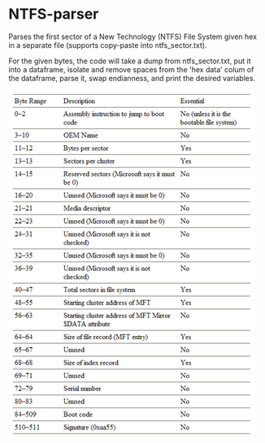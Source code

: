 # NTFS-parser
Parses the first sector of a New Technology (NTFS) File System given hex in a separate file (supports copy-paste into ntfs_sector.txt).

For the given bytes, the code will take a dump from ntfs_sector.txt, put it into a dataframe, isolate and remove spaces from the 'hex data' colum of the dataframe, parse it, swap endianness, and print the desired variables.

![alt text](https://github.com/nwtaf/NTFS-parser/blob/main/NTFSBytes.png)

